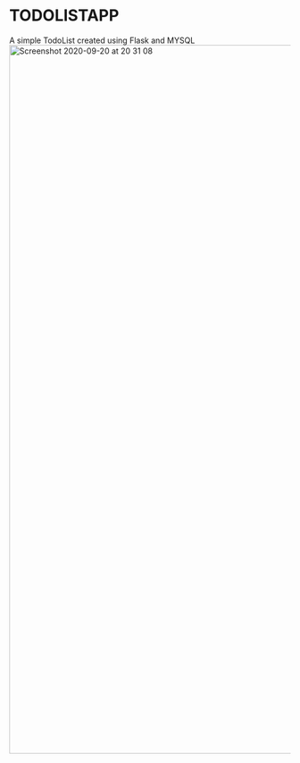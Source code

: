 # TODOLISTAPP
A simple TodoList created using Flask and MYSQL
<img width="1269" alt="Screenshot 2020-09-20 at 20 31 08" src="https://user-images.githubusercontent.com/20683951/93720334-429a1000-fb80-11ea-8083-813705743f7d.png">

